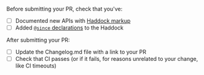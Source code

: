 Before submitting your PR, check that you've:

- [ ] Documented new APIs with [Haddock markup](https://www.haskell.org/haddock/doc/html/index.html)
- [ ] Added [`@since` declarations](http://haskell-haddock.readthedocs.io/en/latest/markup.html#since) to the Haddock

After submitting your PR:

- [ ] Update the Changelog.md file with a link to your PR
- [ ] Check that CI passes (or if it fails, for reasons unrelated to your change, like CI timeouts)

<!---Thanks so much for contributing! :)

_If these checkboxes don't apply to your PR, you can delete them_-->
